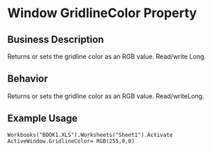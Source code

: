 # Window GridlineColor Property

## Business Description
Returns or sets the gridline color as an RGB value. Read/write Long.

## Behavior
Returns or sets the gridline color as an RGB value. Read/writeLong.

## Example Usage
```vba
Workbooks("BOOK1.XLS").Worksheets("Sheet1").Activate 
ActiveWindow.GridlineColor= RGB(255,0,0)
```